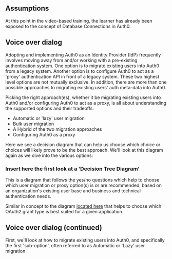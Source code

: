 ## Assumptions
At this point in the video-based training, the learner has already been exposed to the concept of Database Connections in Auth0.

## Voice over dialog
Adopting and implementing Auth0 as an Identity Provider (IdP) frequently involves moving away from and/or working with a pre-existing authentication system.  One option is to migrate existing users into Auth0 from a legacy system.  Another option is to configure Auth0 to act as a 'proxy' authentication API in front of a legacy system.  These two highest level options are not mutually exclusive.  In addition, there are more than one possible approaches to migrating existing users' auth meta-data into Auth0.

Picking the right approach(es), whether it be migrating existing users into Auth0 and/or configuring Auth0 to act as a proxy, is all about understanding the supported options and their tradeoffs:
- Automatic or 'lazy' user migration
- Bulk user migration
- A Hybrid of the two migration approaches
- Configuring Auth0 as a proxy

Here we see a decision diagram that can help us choose which choice or choices will likely prove to be the best approach.  We'll look at this diagram again as we dive into the various options:

### Insert here the first look at a 'Decision Tree Diagram'
This is a diagram that follows the yes/no questions which help to choose which user migration or proxy option(s) is or are recommended, based on an organization's existing user base and business and technical authentication needs.

Similar in concept to the diagram [located here](https://developer.okta.com/docs/concepts/oauth-openid/#what-kind-of-client-are-you-building) that helps to choose which OAuth2 grant type is best suited for a given application.

## Voice over dialog (continued)
First, we'll look at how to migrate existing users into Auth0, and specifically the first 'sub-option', often referred to as Automatic or 'Lazy' user migration.
